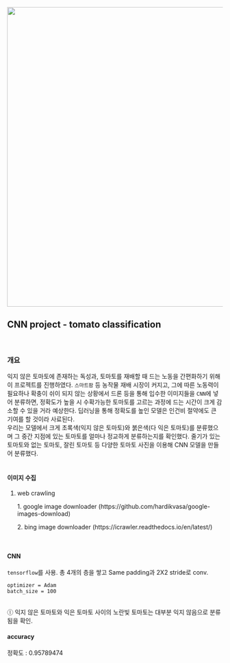 <div align='center'>
<img width = 700 src ="https://user-images.githubusercontent.com/55468829/67759682-3fd38f80-fa83-11e9-9bc1-f9e7fcc3a63d.jpg">
 </div>

## CNN project - tomato classification
<br>

### 개요
익지 않은 토마토에 존재하는 독성과, 토마토를 재배할 때 드는 노동을 간편화하기 위해 이 프로젝트를 진행하였다. `스마트팜` 등 농작물 재배 시장이 커지고, 그에 따른 노동력이 필요하나 확충이 쉬이 되지 않는 상황에서 드론 등을 통해 입수한 이미지들을 `CNN`에 넣어 분류하면, 정확도가 높을 시 수확가능한 토마토를 고르는 과정에 드는 시간이 크게 감소할 수 있을 거라 예상한다. 딥러닝을 통해 정확도를 높인 모델은 인건비 절약에도 큰 기여를 할 것이라 사료된다. <br>
우리는 모델에서 크게 초록색(익지 않은 토마토)와 붉은색(다 익은 토마토)를 분류했으며 그 중간 지점에 있는 토마토를 얼마나 정교하게 분류하는지를 확인했다. 줄기가 있는 토마토와 없는 토마토, 잘린 토마토 등 다양한 토마토 사진을 이용해 CNN 모델을 만들어 분류했다.
<br>
<br>

#### 이미지 수집
1) web crawling
   <p> 1. google image downloader (https://github.com/hardikvasa/google-images-download) </p>
   <p>2. bing image downloader (https://icrawler.readthedocs.io/en/latest/) </p>
<br>

#### CNN
`tensorflow`를 사용. 총 4개의 층을 쌓고 Same padding과 2X2 stride로 conv. <br>
```
optimizer = Adam
batch_size = 100
```
<br>
  ⓛ 익지 않은 토마토와 익은 토마토 사이의 노란빛 토마토는 대부분 익지 않음으로 분류됨을 확인.

#### accuracy
정확도 :  0.95789474

   

